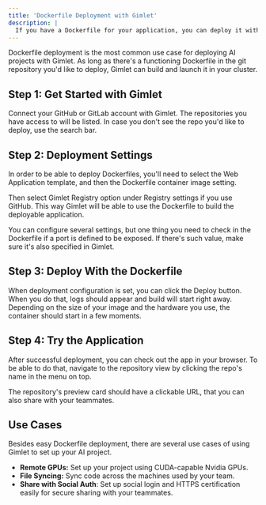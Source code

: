 ```yaml
---
title: 'Dockerfile Deployment with Gimlet'
description: |
  If you have a Dockerfile for your application, you can deploy it with Gimlet. Find out how.
---
```


Dockerfile deployment is the most common use case for deploying AI projects with Gimlet. As long as there's a functioning Dockerfile in the git repository you'd like to deploy, Gimlet can build and launch it in your cluster.

## Step 1: Get Started with Gimlet

Connect your GitHub or GitLab account with Gimlet. The repositories you have access to will be listed. In case you don't see the repo you'd like to deploy, use the search bar.

## Step 2: Deployment Settings

In order to be able to deploy Dockerfiles, you'll need to select the Web Application template, and then the Dockerfile container image setting.

Then select Gimlet Registry option under Registry settings if you use GitHub. This way Gimlet will be able to use the Dockerfile to build the deployable application.

You can configure several settings, but one thing you need to check in the Dockerfile if a port is defined to be exposed. If there's such value, make sure it's also specified in Gimlet.

## Step 3: Deploy With the Dockerfile

When deployment configuration is set, you can click the Deploy button. When you do that, logs should appear and build will start right away. Depending on the size of your image and the hardware you use, the container should start in a few moments.

## Step 4: Try the Application

After successful deployment, you can check out the app in your browser. To be able to do that, navigate to the repository view by clicking the repo's name in the menu on top.

The repository's preview card should have a clickable URL, that you can also share with your teammates.

## Use Cases

Besides easy Dockerfile deployment, there are several use cases of using Gimlet to set up your AI project.

- **Remote GPUs:** Set up your project using CUDA-capable Nvidia GPUs.
- **File Syncing:** Sync code across the machines used by your team.
- **Share with Social Auth**: Set up social login and HTTPS certification easily for secure sharing with your teammates.
